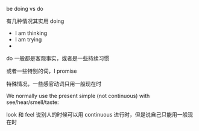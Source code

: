 be doing vs do

有几种情况其实用 doing

- I am thinking
- I am trying
-

do 一般都是客观事实，或者是一些持续习惯

或者一些特别的词，I promise

特殊情况，一些感官动词只用一般现在时

We normally use the present simple (not continuous) with see/hear/smell/taste:

look 和 feel 说别人的时候可以用 continuous 进行时，但是说自己只能用一般现在时
